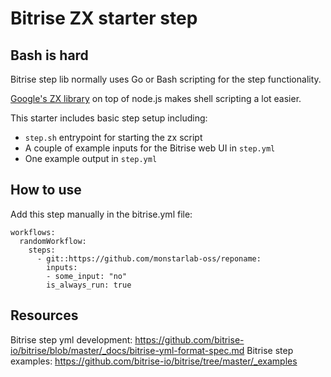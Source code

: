 # Bitrise ZX starter step

## Bash is hard
Bitrise step lib normally uses Go or Bash scripting for the step functionality.

[Google's ZX library](https://github.com/google/zx) on top of node.js makes shell scripting a lot easier.

This starter includes basic step setup including:
 - `step.sh` entrypoint for starting the zx script
 - A couple of example inputs for the Bitrise web UI in `step.yml`
 - One example output in `step.yml`

## How to use 

Add this step manually in the bitrise.yml file:

```
workflows:
  randomWorkflow:
    steps:
      - git::https://github.com/monstarlab-oss/reponame:
        inputs:
        - some_input: "no"
        is_always_run: true
```

## Resources

Bitrise step yml development: https://github.com/bitrise-io/bitrise/blob/master/_docs/bitrise-yml-format-spec.md
Bitrise step examples: https://github.com/bitrise-io/bitrise/tree/master/_examples


